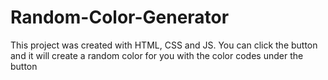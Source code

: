 # Random-Color-Generator
This project was created with HTML, CSS and JS. You can click the button and it will create a random color for you with the color codes under the button
